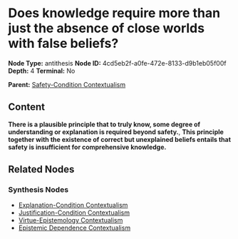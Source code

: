 # Does knowledge require more than just the absence of close worlds with false beliefs?

**Node Type:** antithesis
**Node ID:** 4cd5eb2f-a0fe-472e-8133-d9b1eb05f00f
**Depth:** 4
**Terminal:** No

**Parent:** [Safety-Condition Contextualism](safety-condition-contextualism-synthesis-6f25b198-856b-4e19-ba9e-7f56fb5d6b2d.md)

## Content

**There is a plausible principle that to truly know, some degree of understanding or explanation is required beyond safety.**, **This principle together with the existence of correct but unexplained beliefs entails that safety is insufficient for comprehensive knowledge.**

## Related Nodes

### Synthesis Nodes

- [Explanation-Condition Contextualism](explanation-condition-contextualism-synthesis-3ba9d44a-6927-4098-8b21-440e3d49e887.md)
- [Justification-Condition Contextualism](justification-condition-contextualism-synthesis-b4e7c104-8855-4c2e-bb50-c4e5cf5fc3c9.md)
- [Virtue-Epistemology Contextualism](virtue-epistemology-contextualism-synthesis-c540fa62-3aff-49a1-bdfb-00b824b24052.md)
- [Epistemic Dependence Contextualism](epistemic-dependence-contextualism-synthesis-5634ad2e-c070-415d-a190-f812b8eaf113.md)
